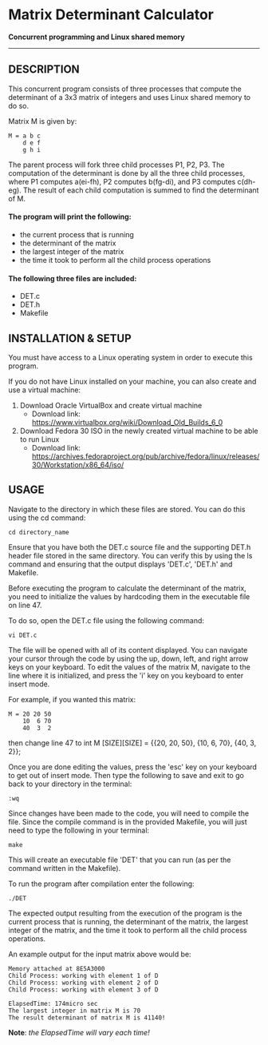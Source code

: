 # Matrix Determinant Calculator
**Concurrent programming and Linux shared memory**

--------------------------------------------
DESCRIPTION
--------------------------------------------
This concurrent program consists of three processes that compute the determinant of a 3x3 matrix of integers and uses Linux shared memory to do so. 

Matrix M is given by:
```
M = a b c  
    d e f  
    g h i
```

The parent process will fork three child processes P1, P2, P3. The computation of the determinant is done by all the three child processes, where P1 computes a(ei-fh), P2 computes b(fg-di), and P3 computes c(dh-eg). The result of each child computation is summed to find the determinant of M. 

#### The program will print the following:
- the current process that is running
- the determinant of the matrix
- the largest integer of the matrix
- the time it took to perform all the child process operations

#### The following three files are included:  
- DET.c
- DET.h
- Makefile

INSTALLATION & SETUP
--------------------------------------------
You must have access to a Linux operating system in order to execute this program. 

If you do not have Linux installed on your machine, you can also create and use a virtual machine:
1. Download Oracle VirtualBox and create virtual machine
    - Download link: https://www.virtualbox.org/wiki/Download_Old_Builds_6_0
2. Download Fedora 30 ISO in the newly created virtual machine to be able to run Linux
    - Download link: https://archives.fedoraproject.org/pub/archive/fedora/linux/releases/30/Workstation/x86_64/iso/


USAGE
--------------------------------------------
Navigate to the directory in which these files are stored. You can do this using the cd command:

    cd directory_name
    
Ensure that you have both the DET.c source file and the supporting DET.h header file stored in the same directory. You can verify this by using the ls command and ensuring that the output displays 'DET.c', 'DET.h' and Makefile. 

Before executing the program to calculate the determinant of the matrix, you need to initialize the values by hardcoding them in the executable file on line 47.

To do so, open the DET.c file using the following command:
    
    vi DET.c  
    
The file will be opened with all of its content displayed. You can navigate your cursor through the code by using the up, down, left, and right arrow keys on your keyboard. To edit the values of the matrix M, navigate to the line where it is initialized, and press the 'i' key on you keyboard to enter insert mode. 

For example, if you wanted this matrix: 
```
M = 20 20 50 
    10  6 70  
    40  3  2  
```
then change line 47 to int M [SIZE][SIZE] = {{20, 20, 50}, {10, 6, 70}, {40, 3, 2}};

Once you are done editing the values,  press the 'esc' key on your keyboard to get out of insert mode. Then type the following to save and exit to go back to your directory in the terminal:

    :wq

Since changes have been made to the code, you will need to compile the file. Since the compile command is in the provided Makefile, you will just need to type the following in your terminal:

    make
    
This will create an executable file 'DET' that you can run (as per the command written in the Makefile).

To run the program after compilation enter the following:

    ./DET

The expected output resulting from the execution of the program is the current process that is running, the determinant of the matrix, the largest integer of the matrix, and the time it took to perform all the child process operations.

An example output for the input matrix above would be:
```
Memory attached at 8E5A3000
Child Process: working with element 1 of D
Child Process: working with element 2 of D
Child Process: working with element 3 of D

ElapsedTime: 174micro sec
The largest integer in matrix M is 70
The result determinant of matrix M is 41140!
```
**Note**: *the ElapsedTime will vary each time!*
